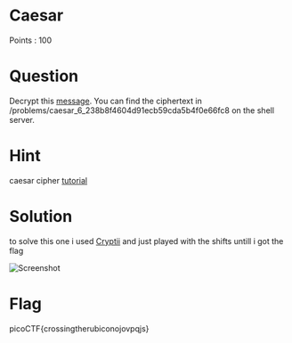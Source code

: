 # Caesar

Points : 100

# Question

Decrypt this [message](ciphertext.txt). You can find the ciphertext in /problems/caesar_6_238b8f4604d91ecb59cda5b4f0e66fc8 on the shell server.

# Hint 

caesar cipher [tutorial](https://learncryptography.com/classical-encryption/caesar-cipher)

# Solution

to solve this one i used [Cryptii](https://cryptii.com/pipes/caesar-cipher) and just played with the shifts untill i got the flag 

![Screenshot](caeser.png.png)


# Flag
picoCTF{crossingtherubiconojovpqjs}

